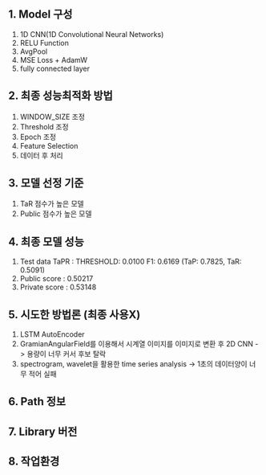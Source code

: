 ## 1. Model 구성 
1. 1D CNN(1D Convolutional Neural Networks)
2. RELU Function
3. AvgPool
4. MSE Loss + AdamW
5. fully connected layer

## 2. 최종 성능최적화 방법
1. WINDOW_SIZE 조정
2. Threshold 조정
3. Epoch 조정
4. Feature Selection
5. 데이터 후 처리

## 3. 모델 선정 기준
1. TaR 점수가 높은 모델
2. Public 점수가 높은 모델

## 4. 최종 모델 성능
1. Test data TaPR : THRESHOLD: 0.0100 F1: 0.6169 (TaP: 0.7825, TaR: 0.5091) 
2. Public score : 0.50217
3. Private score : 0.53148

## 5. 시도한 방법론 (최종 사용X)
1. LSTM AutoEncoder
2. GramianAngularField를 이용해서 시계열 이미지를 이미지로 변환 후 2D CNN -> 용량이 너무 커서 후보 탈락
3. spectrogram, wavelet을 활용한 time series analysis -> 1초의 데이터양이 너무 적어 실패


## 6. Path 정보


## 7. Library 버전


## 8. 작업환경
